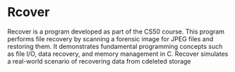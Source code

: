 # Rcover
Recover is a program developed as part of the CS50 course. This program performs file recovery by scanning a forensic image for JPEG files and restoring them. It demonstrates fundamental programming concepts such as file I/O, data recovery, and memory management in C.  Recover simulates a real-world scenario of recovering data from cdeleted storage
